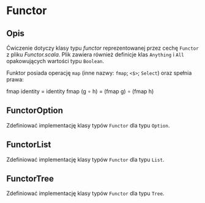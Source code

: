 Functor
=======

Opis
----

Ćwiczenie dotyczy klasy typu *functor* reprezentowanej przez cechę
`Functor` z pliku *Functor.scala*.  Plik zawiera również definicje
klas `Anything` i `All` opakowujących wartości typu `Boolean`.

Funktor posiada operację `map` (inne nazwy: `fmap`; `<$>`; `Select`)
oraz spełnia prawa:

  fmap identity = identity
  fmap (g ∘ h) = (fmap g) ∘ (fmap h)

FunctorOption
-------------

Zdefiniować implementację klasy typów `Functor` dla typu `Option`.

FunctorList
-----------

Zdefiniować implementację klasy typów `Functor` dla typu `List`.

FunctorTree
-----------

Zdefiniować implementację klasy typów `Functor` dla typu `Tree`.
